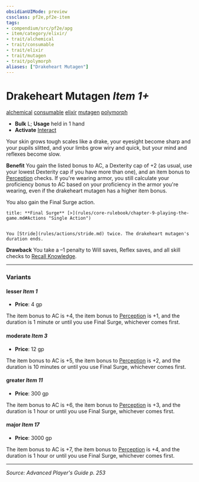 ```yaml
---
obsidianUIMode: preview
cssclass: pf2e,pf2e-item
tags:
- compendium/src/pf2e/apg
- item/category/elixir/
- trait/alchemical
- trait/consumable
- trait/elixir
- trait/mutagen
- trait/polymorph
aliases: ["Drakeheart Mutagen"]
---
```

# Drakeheart Mutagen *Item 1+*  
[alchemical](alchemical.md "Alchemical Item Trait")  [consumable](consumable.md "Consumable Item Trait")  [elixir](elixir.md "Elixir Item Trait")  [mutagen](mutagen.md "Mutagen Item Trait")  [polymorph](polymorph.md "Polymorph Effect Trait")  

- **Bulk** L; **Usage** held in 1 hand
- **Activate** [Interact](interact.md)

Your skin grows tough scales like a drake, your eyesight become sharp and your pupils slitted, and your limbs grow wiry and quick, but your mind and reflexes become slow.

**Benefit** You gain the listed bonus to AC, a Dexterity cap of +2 (as usual, use your lowest Dexterity cap if you have more than one), and an item bonus to [Perception](skills.md#Perception) checks. If you're wearing armor, you still calculate your proficiency bonus to AC based on your proficiency in the armor you're wearing, even if the drakeheart mutagen has a higher item bonus.

You also gain the Final Surge action.

```ad-embed-ability
title: **Final Surge** [>](rules/core-rulebook/chapter-9-playing-the-game.md#Actions "Single Action")


You [Stride](rules/actions/stride.md) twice. The drakeheart mutagen's duration ends.
```

**Drawback** You take a –1 penalty to Will saves, Reflex saves, and all skill checks to [Recall Knowledge](recall-knowledge.md).

---

### Variants

#### lesser *Item 1*

- **Price**: 4 gp

The item bonus to AC is +4, the item bonus to [Perception](skills.md#Perception) is +1, and the duration is 1 minute or until you use Final Surge, whichever comes first.

#### moderate *Item 3*

- **Price**: 12 gp

The item bonus to AC is +5, the item bonus to [Perception](skills.md#Perception) is +2, and the duration is 10 minutes or until you use Final Surge, whichever comes first.

#### greater *Item 11*

- **Price**: 300 gp

The item bonus to AC is +6, the item bonus to [Perception](skills.md#Perception) is +3, and the duration is 1 hour or until you use Final Surge, whichever comes first.

#### major *Item 17*

- **Price**: 3000 gp

The item bonus to AC is +7, the item bonus to [Perception](skills.md#Perception) is +4, and the duration is 1 hour or until you use Final Surge, whichever comes first.

---
*Source: Advanced Player's Guide p. 253*
